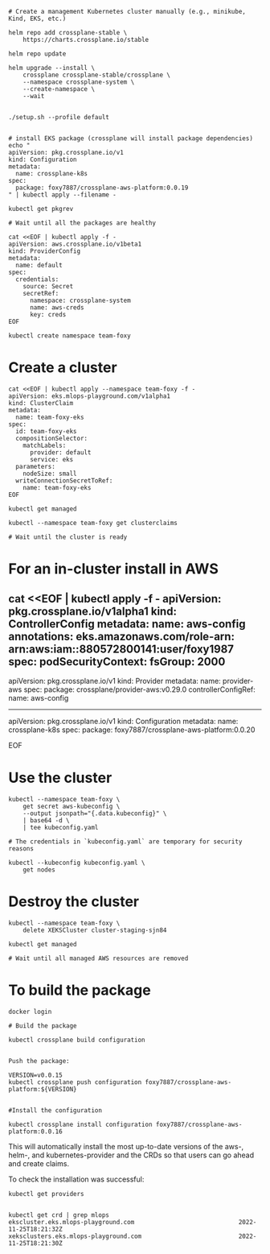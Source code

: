 ```
# Create a management Kubernetes cluster manually (e.g., minikube, Kind, EKS, etc.)

helm repo add crossplane-stable \
    https://charts.crossplane.io/stable

helm repo update

helm upgrade --install \
    crossplane crossplane-stable/crossplane \
    --namespace crossplane-system \
    --create-namespace \
    --wait


./setup.sh --profile default


# install EKS package (crossplane will install package dependencies)
echo "
apiVersion: pkg.crossplane.io/v1
kind: Configuration
metadata:
  name: crossplane-k8s
spec:
  package: foxy7887/crossplane-aws-platform:0.0.19
" | kubectl apply --filename -

kubectl get pkgrev

# Wait until all the packages are healthy

cat <<EOF | kubectl apply -f -
apiVersion: aws.crossplane.io/v1beta1
kind: ProviderConfig
metadata:
  name: default
spec:
  credentials:
    source: Secret
    secretRef:
      namespace: crossplane-system
      name: aws-creds
      key: creds
EOF

kubectl create namespace team-foxy

```


# Create a cluster
```
cat <<EOF | kubectl apply --namespace team-foxy -f -
apiVersion: eks.mlops-playground.com/v1alpha1
kind: ClusterClaim
metadata:
  name: team-foxy-eks
spec:
  id: team-foxy-eks
  compositionSelector:
    matchLabels:
      provider: default
      service: eks
  parameters:
    nodeSize: small
  writeConnectionSecretToRef:
    name: team-foxy-eks
EOF

kubectl get managed

kubectl --namespace team-foxy get clusterclaims

# Wait until the cluster is ready

```


# For an in-cluster install in AWS
cat <<EOF | kubectl apply -f -
apiVersion: pkg.crossplane.io/v1alpha1
kind: ControllerConfig
metadata:
  name: aws-config
  annotations:
    eks.amazonaws.com/role-arn: arn:aws:iam::880572800141:user/foxy1987
spec:
  podSecurityContext:
    fsGroup: 2000
---
apiVersion: pkg.crossplane.io/v1
kind: Provider
metadata:
  name: provider-aws
spec:
  package: crossplane/provider-aws:v0.29.0
  controllerConfigRef:
    name: aws-config

---
apiVersion: pkg.crossplane.io/v1
kind: Configuration
metadata:
  name: crossplane-k8s
spec:
  package: foxy7887/crossplane-aws-platform:0.0.20

EOF

# Use the cluster
```
kubectl --namespace team-foxy \
    get secret aws-kubeconfig \
    --output jsonpath="{.data.kubeconfig}" \
    | base64 -d \
    | tee kubeconfig.yaml

# The credentials in `kubeconfig.yaml` are temporary for security reasons

kubectl --kubeconfig kubeconfig.yaml \
    get nodes
```

# Destroy the cluster

```
kubectl --namespace team-foxy \
    delete XEKSCluster cluster-staging-sjn84

kubectl get managed

# Wait until all managed AWS resources are removed
```


# To build the package
```
docker login

# Build the package

kubectl crossplane build configuration 


Push the package:

VERSION=v0.0.15
kubectl crossplane push configuration foxy7887/crossplane-aws-platform:${VERSION} 


#Install the configuration
 
kubectl crossplane install configuration foxy7887/crossplane-aws-platform:0.0.16  
```

This will automatically install the most up-to-date versions of the aws-, helm-, and kubernetes-provider and the CRDs so that users can go ahead and create claims.

To check the installation was successful:
```
kubectl get providers 


kubectl get crd | grep mlops 
ekscluster.eks.mlops-playground.com                             2022-11-25T18:21:32Z
xeksclusters.eks.mlops-playground.com                           2022-11-25T18:21:30Z

```
